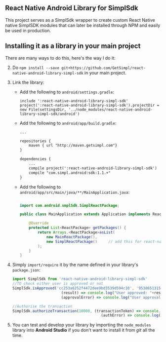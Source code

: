 ## React Native Android Library for SimplSdk
This project serves as a SimplSdk wrapper to create custom React Native native SimplSDK modules that can later be installed through NPM and easily be used in production.

## Installing it as a library in your main project
There are many ways to do this, here's the way I do it:

2. Do `npm install --save git+https://github.com/GetSimpl/react-native-android-library-simpl-sdk` in your main project.
3. Link the library:
    * Add the following to `android/settings.gradle`:
        ```
        include ':react-native-android-library-simpl-sdk'
        project(':react-native-android-library-simpl-sdk').projectDir = new File(settingsDir, '../node_modules/react-native-android-library-simpl-sdk/android')
        ```

    * Add the following to `android/app/build.gradle`:
        ```xml
        ...

        repositories {
            maven { url "http://maven.getsimpl.com"}
        }

        dependencies {
            ...
            compile project(':react-native-android-library-simpl-sdk')
            compile "com.simpl.android:sdk:1.1.+"
        }
        ```
    * Add the following to `android/app/src/main/java/**/MainApplication.java`:
        ```java

        import com.android.smplSdk.SimplReactPackage;

        public class MainApplication extends Application implements ReactApplication {

            @Override
            protected List<ReactPackage> getPackages() {
                return Arrays.<ReactPackage>asList(
                    new MainReactPackage(),
                    new SimplReactPackage()     // add this for react-native-android-library-simpl-sdk
                );
            }
        }
        ```
4. Simply `import/require` it by the name defined in your library's `package.json`:

    ```javascript
    import SimplSdk from 'react-native-android-library-simpl-sdk'
    //TO check either user is approved or not
    SimplSdk.isApproved('cc253a6252f4472dee9bd3539d594c10', '9538651315', 'niraj@getsimpl.com',
                          (result) => console.log("User approved: "+result),
                          (approvalError) => console.log("User approval error: "+approvalError));

    //Authorise the transaction
    SimplSdk.authorizeTransaction(10000, (transactionToken) => console.log("Transaction Token: "+transactionToken),
                                            (authError) => console.log("Authentication error: "+authError));

    ```
5. You can test and develop your library by importing the `node_modules` library into **Android Studio** if you don't want to install it from _git_ all the time.
